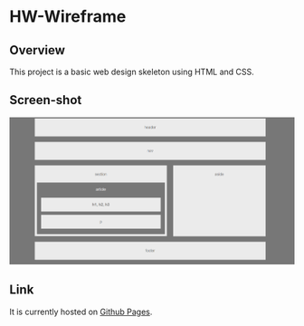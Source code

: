 # HW-Wireframe
## Overview
This project is a basic web design skeleton using HTML and CSS.
## Screen-shot
![image](./images/hw.PNG)
## Link
It is currently hosted on [Github Pages](https://amjedayoub.github.io/HW-Wireframe).